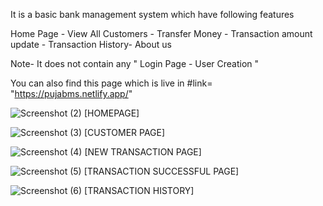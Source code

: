 It is a basic bank management system which have following features

Home Page - View All Customers - Transfer Money - Transaction amount update - Transaction History- About us

Note- It does not contain any " Login Page - User Creation "

You can also find this page which is live in #link= "https://pujabms.netlify.app/"

![Screenshot (2)](https://user-images.githubusercontent.com/119795482/206703289-0d4ab611-9d49-43cb-9cfb-50efdcf75323.png)
[HOMEPAGE]

![Screenshot (3)](https://user-images.githubusercontent.com/119795482/206703880-461e200b-4c93-4951-bae3-d3ccae627b06.png)
[CUSTOMER PAGE]

![Screenshot (4)](https://user-images.githubusercontent.com/119795482/206704649-8729cce8-788d-4b22-8843-3d5b34c7d081.png)
[NEW TRANSACTION PAGE]

![Screenshot (5)](https://user-images.githubusercontent.com/119795482/206704742-b63e9a6a-7762-4969-b437-ca7baa6dbc70.png)
[TRANSACTION SUCCESSFUL PAGE]

![Screenshot (6)](https://user-images.githubusercontent.com/119795482/206704886-dec7ccf6-fa9b-4f52-b50f-48ab11dd4c8b.png)
[TRANSACTION HISTORY]
